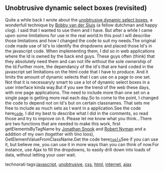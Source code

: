 <article><h2>Unobtrusive dynamic select boxes (revisited)</h2>Quite a while back I wrote about the <a href="http://wnas.nl/bobbyvandersluiscom-unobtrusive-dynamic-select-boxes" title="previous article">unobtrusive dynamic select boxes</a>, a wonderfull technique by <a href="http://www.bobbyvandersluis.com/articles/unobtrusivedynamicselect.php" title="bobby van der sluis">Bobby van der Sluis</a> (a fellow dutchman and happy clog). I said that I wanted to use them and I have. But after a while I came upon some limitations for use in the real world.In this post I will describe those limitations and how I changed the code to suit my needs.<!--more-->The original code made use of Id's to identify the dropdowns and placed those Id's in the javascript code. When implementing them, I did so in web applications where the Id is owned by the back end guys. These guys often (think) that they absolutely need them and can not life without the sole ownership of the Id.Further more, the dependancy of the id's that are hard coded in the javascript set limitations on the html code that I have to produce. And it limits the amount of dynamic selects that I can use on a page to one set. Not that it is necessaryly smart to use a lot of dynamic select boxes in a user interface kinda way.But if you see the trend of the web these days, with one page applications. The need to include more than one set on a single page is getting more real each day.So to come to the point, I changed the code to depend not on Id's but on certain classnames. That sets me free to include as much sets as I want in a application.See the code here<a href='http://www.wnas.nl/files/unobtrusive-drop/uds.js' title='Unobtrusive dynamic select boxes (code)'><code>code</code></a>. I did my best to describe what I did in the comments, so read those and try to improve on it. Please let me know what you think...There are two functions that are needed to make this work, first getElementsByTagName by <a href="http://www.snook.ca/" title="jonathan snook">Jonathan Snook</a> and <a href="http://www.robertnyman.com/" title="robert nyman">Robert Nyman</a>   and a addition of my own (together with tino loos), GetElementValueFromClassName.Get the code here<a href='http://www.wnas.nl/files/unobtrusive-drop3/tools.js' title='tools'><code>tools</code></a>See if you can use it, but believe me, you can use it in more ways than you can think of now.For instance, use Ajax to fill the dropdowns, to easily drill down into loads of data, without letting your user wait.<!-- technorati tags begin --><p class="tags">technorati tags:<a href="http://technorati.com/tag/javascript" rel="tag">javascript</a>, <a href="http://technorati.com/tag/unobtrusive" rel="tag">unobtrusive</a>, <a href="http://technorati.com/tag/css" rel="tag">css</a>, <a href="http://technorati.com/tag/html" rel="tag">html</a>, <a href="http://technorati.com/tag/internet" rel="tag">internet</a>, <a href="http://technorati.com/tag/ajax" rel="tag">ajax</a></p><!-- technorati tags end --></article>